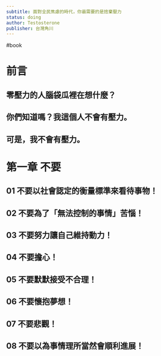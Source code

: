 ```yaml
---
subtitle: 面對全民焦慮的時代，你最需要的是捨棄壓力
status: doing
author: Testosterone
publisher: 台灣角川
---
```

#book 
# 前言 

## 零壓力的人腦袋瓜裡在想什麼？

## 你們知道嗎？我這個人不會有壓力。

## 可是，我不會有壓力。

# 第一章 不要

## 01 不要以社會認定的衡量標準來看待事物！

## 02 不要為了「無法控制的事情」苦惱！

## 03 不要努力讓自己維持動力！

## 04 不要擔心！

## 05 不要默默接受不合理！

## 06 不要懷抱夢想！

## 07 不要悲觀！

## 08 不要以為事情理所當然會順利進展！

